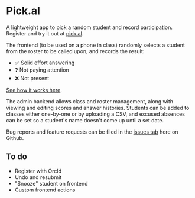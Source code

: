 # Pick.al

A lightweight app to pick a random student and record participation. Register and try it out at [pick.al](https://pick.al).

The frontend (to be used on a phone in class) randomly selects a student from the roster to be called upon, and records the result:

* ✅ Solid effort answering
* ❓ Not paying attention
* ❌ Not present

[See how it works here](https://twitter.com/C_Harwick/status/1615481096161861632).

The admin backend allows class and roster management, along with viewing and editing scores and answer histories. Students can be added to classes either one-by-one or by uploading a CSV, and excused absences can be set so a student's name doesn't come up until a set date.

Bug reports and feature requests can be filed in the [issues tab](https://github.com/charwick/pick.al/issues) here on Github.

## To do

* Register with OrcId
* Undo and resubmit
* "Snooze" student on frontend
* Custom frontend actions